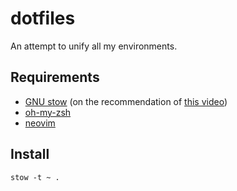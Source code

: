 # dotfiles

An attempt to unify all my environments.


## Requirements

 * [GNU stow](https://www.gnu.org/software/stow/) (on the recommendation of [this video](https://www.youtube.com/watch?v=y6XCebnB9gs))
 * [oh-my-zsh](https://ohmyz.sh)
 * [neovim](https://neovim.io)


## Install

```
stow -t ~ .
```
